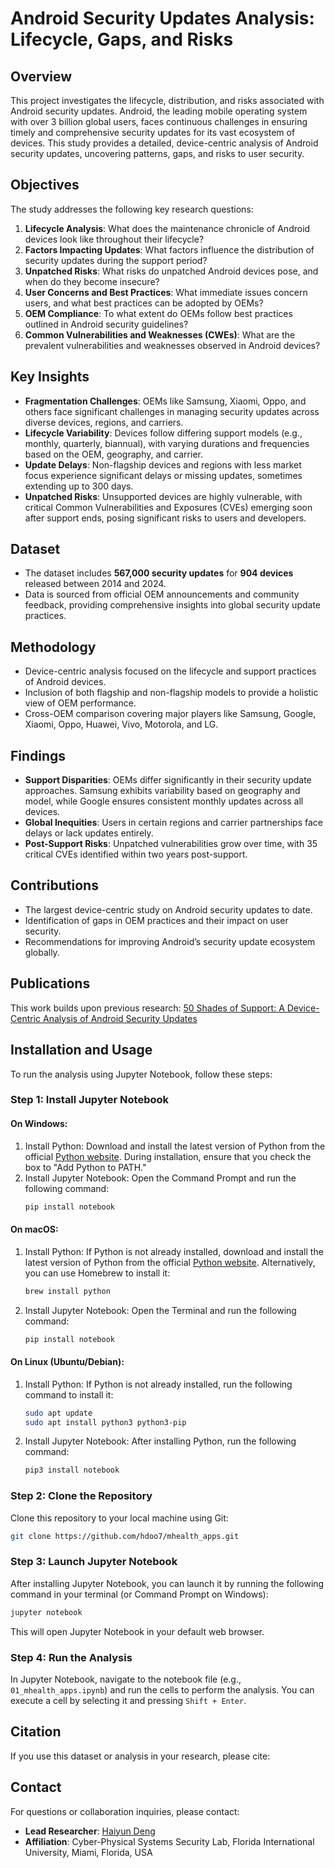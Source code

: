 # Android Security Updates Analysis: Lifecycle, Gaps, and Risks

## Overview

This project investigates the lifecycle, distribution, and risks associated with Android security updates. Android, the leading mobile operating system with over 3 billion global users, faces continuous challenges in ensuring timely and comprehensive security updates for its vast ecosystem of devices. This study provides a detailed, device-centric analysis of Android security updates, uncovering patterns, gaps, and risks to user security.

## Objectives

The study addresses the following key research questions:

1. **Lifecycle Analysis**: What does the maintenance chronicle of Android devices look like throughout their lifecycle?
2. **Factors Impacting Updates**: What factors influence the distribution of security updates during the support period?
3. **Unpatched Risks**: What risks do unpatched Android devices pose, and when do they become insecure?
4. **User Concerns and Best Practices**: What immediate issues concern users, and what best practices can be adopted by OEMs?
5. **OEM Compliance**: To what extent do OEMs follow best practices outlined in Android security guidelines?
6. **Common Vulnerabilities and Weaknesses (CWEs)**: What are the prevalent vulnerabilities and weaknesses observed in Android devices?

## Key Insights

- **Fragmentation Challenges**: OEMs like Samsung, Xiaomi, Oppo, and others face significant challenges in managing security updates across diverse devices, regions, and carriers.
- **Lifecycle Variability**: Devices follow differing support models (e.g., monthly, quarterly, biannual), with varying durations and frequencies based on the OEM, geography, and carrier.
- **Update Delays**: Non-flagship devices and regions with less market focus experience significant delays or missing updates, sometimes extending up to 300 days.
- **Unpatched Risks**: Unsupported devices are highly vulnerable, with critical Common Vulnerabilities and Exposures (CVEs) emerging soon after support ends, posing significant risks to users and developers.

## Dataset

- The dataset includes **567,000 security updates** for **904 devices** released between 2014 and 2024.
- Data is sourced from official OEM announcements and community feedback, providing comprehensive insights into global security update practices.

## Methodology

- Device-centric analysis focused on the lifecycle and support practices of Android devices.
- Inclusion of both flagship and non-flagship models to provide a holistic view of OEM performance.
- Cross-OEM comparison covering major players like Samsung, Google, Xiaomi, Oppo, Huawei, Vivo, Motorola, and LG.

## Findings

- **Support Disparities**: OEMs differ significantly in their security update approaches. Samsung exhibits variability based on geography and model, while Google ensures consistent monthly updates across all devices.
- **Global Inequities**: Users in certain regions and carrier partnerships face delays or lack updates entirely.
- **Post-Support Risks**: Unpatched vulnerabilities grow over time, with 35 critical CVEs identified within two years post-support.

## Contributions

- The largest device-centric study on Android security updates to date.
- Identification of gaps in OEM practices and their impact on user security.
- Recommendations for improving Android’s security update ecosystem globally.

## Publications

This work builds upon previous research:
[50 Shades of Support: A Device-Centric Analysis of Android Security Updates](https://github.com/cslfiu/Android-Security-Updates)

## Installation and Usage

To run the analysis using Jupyter Notebook, follow these steps:

### Step 1: Install Jupyter Notebook
#### On Windows:
1. Install Python: Download and install the latest version of Python from the official [Python website](https://www.python.org/downloads/). During installation, ensure that you check the box to "Add Python to PATH."
2. Install Jupyter Notebook: Open the Command Prompt and run the following command:
   ```bash
   pip install notebook
   ```

#### On macOS:
1. Install Python: If Python is not already installed, download and install the latest version of Python from the official [Python website](https://www.python.org/downloads/). Alternatively, you can use Homebrew to install it:
   ```bash
   brew install python
   ```
2. Install Jupyter Notebook: Open the Terminal and run the following command:
   ```bash
   pip install notebook
   ```

#### On Linux (Ubuntu/Debian):
1. Install Python: If Python is not already installed, run the following command to install it:
   ```bash
   sudo apt update
   sudo apt install python3 python3-pip
   ```
2. Install Jupyter Notebook: After installing Python, run the following command:
   ```bash
   pip3 install notebook
   ```

### Step 2: Clone the Repository
Clone this repository to your local machine using Git:
```bash
git clone https://github.com/hdoo7/mhealth_apps.git
```

### Step 3: Launch Jupyter Notebook
After installing Jupyter Notebook, you can launch it by running the following command in your terminal (or Command Prompt on Windows):
```bash
jupyter notebook
```

This will open Jupyter Notebook in your default web browser.

### Step 4: Run the Analysis
In Jupyter Notebook, navigate to the notebook file (e.g., `01_mhealth_apps.ipynb`) and run the cells to perform the analysis. You can execute a cell by selecting it and pressing `Shift + Enter`.

## Citation

If you use this dataset or analysis in your research, please cite:


## Contact

For questions or collaboration inquiries, please contact:

- **Lead Researcher**: [Haiyun Deng](mailto:hdeng007[at]fiu[dot]edu)  
- **Affiliation**: Cyber-Physical Systems Security Lab, Florida International University, Miami, Florida, USA
